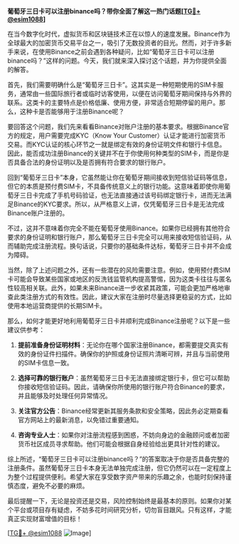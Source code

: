 **葡萄牙三日卡可以注册binance吗？带你全面了解这一热门话题[[TG💪+ @esim1088](https://t.me/s/esim1088)]**

在当今数字化时代，虚拟货币和区块链技术正在以惊人的速度发展。Binance作为全球最大的加密货币交易平台之一，吸引了无数投资者的目光。然而，对于许多新手来说，在使用Binance之前会遇到各种疑问，比如“葡萄牙三日卡可以注册binance吗？”这样的问题。今天，我们就来深入探讨这个话题，并为你提供全面的解答。

首先，我们需要明确什么是“葡萄牙三日卡”。这其实是一种短期使用的SIM卡服务，通常由一些国际旅行者或临时访客使用，以便在访问葡萄牙期间保持与外界的联系。这类卡的主要特点是价格低廉、使用方便，非常适合短期停留的用户。那么，这种卡是否能够用于注册Binance呢？

要回答这个问题，我们先来看看Binance对账户注册的基本要求。根据Binance官方的规定，用户需要完成KYC（Know Your Customer）认证才能进行加密货币交易。而KYC认证的核心环节之一就是绑定有效的身份证明文件和银行卡信息。因此，能否成功注册Binance的关键并不在于你使用何种类型的SIM卡，而是你是否具备合法的身份证明以及是否拥有符合要求的银行账户。

回到“葡萄牙三日卡”本身，它虽然能让你在葡萄牙期间接收到短信验证码等信息，但它的本质是预付费SIM卡，不具备传统意义上的银行功能。这意味着即使你用葡萄牙三日卡完成了手机号码验证，也无法直接通过该号码绑定银行卡，进而无法满足Binance的KYC要求。所以，从严格意义上讲，仅凭葡萄牙三日卡是无法完成Binance账户注册的。

不过，这并不意味着你完全不能在葡萄牙使用Binance。如果你已经拥有其他符合要求的身份证明和银行账户，那么葡萄牙三日卡完全可以用来接收短信验证码，从而辅助完成注册流程。换句话说，只要你的基础条件达标，葡萄牙三日卡并不会成为障碍。

当然，除了上述问题之外，还有一些潜在的风险需要注意。例如，使用预付费SIM卡可能会导致某些国家或地区的反洗钱监管机构提高警惕，因为这类卡往往与匿名性较高相关联。此外，如果未来Binance进一步收紧其政策，可能会更加严格地审查此类注册方式的有效性。因此，建议大家在注册时尽量选择更稳妥的方式，比如使用本地运营商提供的长期SIM卡。

那么，如何才能更好地利用葡萄牙三日卡并顺利完成Binance注册呢？以下是一些建议供参考：

1. **提前准备身份证明材料**：无论你在哪个国家注册Binance，都需要提交真实有效的身份证件扫描件。确保你的护照或身份证照片清晰可辨，并且与当前使用的SIM卡信息一致。

2. **选择可靠的银行账户**：虽然葡萄牙三日卡无法直接绑定银行卡，但它可以帮助你接收短信验证码。因此，请确保你所使用的银行账户符合Binance的要求，并且能够及时处理任何异常情况。

3. **关注官方公告**：Binance经常更新其服务条款和安全策略，因此务必定期查看官方网站上的最新消息，以免错过重要通知。

4. **咨询专业人士**：如果你对注册流程感到困惑，不妨向身边的金融顾问或者加密货币社区成员寻求帮助。他们可能会根据自身经验给出更具针对性的建议。

综上所述，“葡萄牙三日卡可以注册binance吗？”的答案取决于你是否具备完整的注册条件。虽然葡萄牙三日卡本身无法单独完成注册，但它仍然可以在一定程度上为整个过程提供便利。希望大家在享受数字资产带来的乐趣之余，也能时刻保持谨慎态度，避免不必要的麻烦。

最后提醒一下，无论是投资还是交易，风险控制始终是最基本的原则。如果你对某个平台或项目存有疑虑，不妨多花时间研究分析，切勿盲目跟风。只有这样，才能真正实现财富增值的目标！

[[TG💪+ @esim1088](https://t.me/s/esim1088) ![Image](https://i.postimg.cc/4NQfJmqS/Snipaste-2025-05-13-00-14-12.png)]